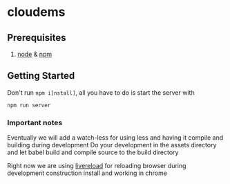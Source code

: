 # cloudems

## Prerequisites
1. [node](www.nodejs.org) & [npm](www.nodejs.org)

## Getting Started
Don't run `npm i[nstall]`, all you have to do is start the server with

`npm run server`

### Important notes
Eventually we will add a watch-less for using less and having it compile and building during development
Do your development in the assets directory and let babel build
and compile source to the build directory

Right now we are using [livereload](https://chrome.google.com/webstore/detail/livereload/jnihajbhpnppcggbcgedagnkighmdlei) for reloading browser during development construction install and working in chrome
